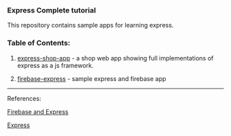 ### Express Complete tutorial

This repository contains sample apps for learning express.

### Table of Contents:

1. [express-shop-app](#express-shop-app) - a shop web app showing full implementations of express as a js framework.

2. [firebase-express](#firebase-express) - sample express and firebase app
---

References:

[Firebase and Express](https://itnext.io/building-a-serverless-restful-api-with-cloud-functions-firestore-and-express-f917a305d4e6)

[Express](https://www.udemy.com/nodejs-the-complete-guide/)

